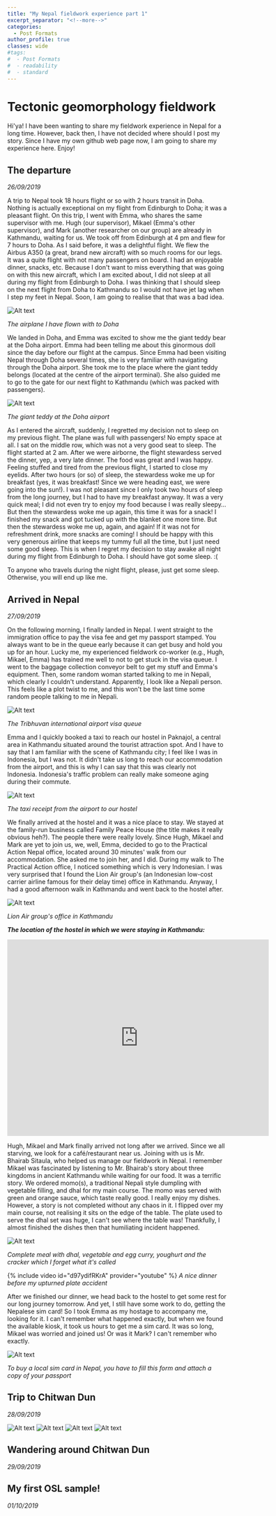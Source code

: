 ```yaml
---
title: "My Nepal fieldwork experience part 1"
excerpt_separator: "<!--more-->"
categories:
  - Post Formats
author_profile: true
classes: wide
#tags:
#  - Post Formats
#  - readability
#  - standard
---
```

# Tectonic geomorphology fieldwork
Hi'ya! I have been wanting to share my fieldwork experience in Nepal for a long time. However, back then, I have not decided where should I post my story. Since I have my own github web page now, I am going to share my experience here. Enjoy!

## The departure
_26/09/2019_

A trip to Nepal took 18 hours flight or so with 2 hours transit in Doha. Nothing is actually exceptional on my flight from Edinburgh to Doha; it was a pleasant flight. On this trip, I went with Emma, who shares the same supervisor with me. Hugh (our supervisor), Mikael (Emma's other supervisor), and Mark (another researcher on our group) are already in Kathmandu, waiting for us. We took off from Edinburgh at 4 pm and flew for 7 hours to Doha. As I said before, it was a delightful flight. We flew the Airbus A350 (a great, brand new aircraft) with so much rooms for our legs. It was a quite flight with not many passengers on board. I had an enjoyable dinner, snacks, etc. Because I don't want to miss everything that was going on with this new aircraft, which I am excited about, I did not sleep at all during my flight from Edinburgh to Doha. I was thinking that I should sleep on the next flight from Doha to Kathmandu so I would not have jet lag when I step my feet in Nepal. Soon, I am going to realise that that was a bad idea.


<img src="/images/nepal/plane1.jpg" alt="Alt text"/>

*The airplane I have flown with to Doha*

We landed in Doha, and Emma was excited to show me the giant teddy bear at the Doha airport. Emma had been telling me about this ginormous doll since the day before our flight at the campus. Since Emma had been visiting Nepal through Doha several times, she is very familiar with navigating through the Doha airport. She took me to the place where the giant teddy belongs (located at the centre of the airport terminal). She also guided me to go to the gate for our next flight to Kathmandu (which was packed with passengers).


<img src="/images/nepal/teddy1.jpg" alt="Alt text"/>

*The giant teddy at the Doha airport*

As I entered the aircraft, suddenly, I regretted my decision not to sleep on my previous flight. The plane was full with passengers! No empty space at all. I sat on the middle row, which was not a very good seat to sleep. The flight started at 2 am. After we were airborne, the flight stewardess served the dinner, yep, a very late dinner. The food was great and I was happy. Feeling stuffed and tired from the previous flight, I started to close my eyelids. After two hours (or so) of sleep, the stewardess woke me up for breakfast (yes, it was breakfast! Since we were heading east, we were going into the sun!). I was not pleasant since I only took two hours of sleep from the long journey, but I had to have my breakfast anyway. It was a very quick meal; I did not even try to enjoy my food because I was really sleepy… But then the stewardess woke me up again, this time it was for a snack! I finished my snack and got tucked up with the blanket one more time. But then the stewardess woke me up, again, and again! If it was not for refreshment drink, more snacks are coming! I should be happy with this very generous airline that keeps my tummy full all the time, but I just need some good sleep. This is when I regret my decision to stay awake all night during my flight from Edinburgh to Doha. I should have got some sleep. :(



To anyone who travels during the night flight, please, just get some sleep. Otherwise, you will end up like me.


## Arrived in Nepal
_27/09/2019_


On the following morning, I finally landed in Nepal. I went straight to the immigration office to pay the visa fee and get my passport stamped. You always want to be in the queue early because it can get busy and hold you up for an hour. Lucky me, my experienced fieldwork co-worker (e.g., Hugh, Mikael, Emma) has trained me well to not to get stuck in the visa queue. I went to the baggage collection conveyor belt to get my stuff and Emma's equipment. Then, some random woman started talking to me in Nepali, which clearly I couldn't understand. Apparently, I look like a Nepali person. This feels like a plot twist to me, and this won't be the last time some random people talking to me in Nepali.

<img src="/images/nepal/visa1.jpg" alt="Alt text"/>

*The Tribhuvan international airport visa queue*

Emma and I quickly booked a taxi to reach our hostel in Paknajol, a central area in Kathmandu situated around the tourist attraction spot. And I have to say that I am familiar with the scene of Kathmandu city; I feel like I was in Indonesia, but I was not. It didn't take us long to reach our accommodation from the airport, and this is why I can say that this was clearly not Indonesia. Indonesia's traffic problem can really make someone aging during their commute. 

<img src="/images/nepal/taxi1.jpg" alt="Alt text"/>

*The taxi receipt from the airport to our hostel*

We finally arrived at the hostel and it was a nice place to stay. We stayed at the family-run business called Family Peace House (the title makes it really obvious heh?). The people there were really lovely. Since Hugh, Mikael and Mark are yet to join us, we, well, Emma, decided to go to the Practical Action Nepal office, located around 30 minutes' walk from our accommodation. She asked me to join her, and I did. During my walk to The Practical Action office, I noticed something which is very Indonesian. I was very surprised that I found the Lion Air group's (an Indonesian low-cost carrier airline famous for their delay time) office in Kathmandu. Anyway, I had a good afternoon walk in Kathmandu and went back to the hostel after. 

<img src="/images/nepal/lion.jpg" alt="Alt text"/>

*Lion Air group's office in Kathmandu*


***The location of the hostel in which we were staying in Kathmandu:***
<iframe src="https://www.google.com/maps/embed?pb=!1m18!1m12!1m3!1d882.9937747350987!2d85.30844859999999!3d27.718055099999997!2m3!1f0!2f0!3f0!3m2!1i1024!2i768!4f13.1!3m3!1m2!1s0x39eb18e3603f4e53%3A0xd30d18c34226df9c!2sFamily%20Peace%20House!5e0!3m2!1sid!2suk!4v1609081589287!5m2!1sid!2suk" width="600" height="450" frameborder="0" style="border:0;" allowfullscreen="" aria-hidden="false" tabindex="0"></iframe>


Hugh, Mikael and Mark finally arrived not long after we arrived. Since we all starving, we look for a café/restaurant near us. Joining with us is Mr. Bhairab Sitaula, who helped us manage our fieldwork in Nepal. I remember Mikael was fascinated by listening to Mr. Bhairab's story about three kingdoms in ancient Kathmandu while waiting for our food. It was a terrific story. We ordered momo(s), a traditional Nepali style dumpling with vegetable filling, and dhal for my main course. The momo was served with green and orange sauce, which taste really good. I really enjoy my dishes. However, a story is not completed without any chaos in it. I flipped over my main course, not realising it sits on the edge of the table. The plate used to serve the dhal set was huge, I can't see where the table was! Thankfully, I almost finished the dishes then that humiliating incident happened.

<img src="/images/nepal/dhal.jpg" alt="Alt text"/>

*Complete meal with dhal, vegetable and egg curry, youghurt and the cracker which I forget what it's called*


{% include video id="d97ydifRKrA" provider="youtube" %}
*A nice dinner before my upturned plate accident*

After we finished our dinner, we head back to the hostel to get some rest for our long journey tomorrow. And yet, I still have some work to do, getting the Nepalese sim card! So I took Emma as my hostage to accompany me, looking for it. I can't remember what happened exactly, but when we found the available kiosk, it took us hours to get me a sim card. It was so long, Mikael was worried and joined us! Or was it Mark? I can't remember who exactly.

<img src="/images/nepal/sim.jpg" alt="Alt text"/>

*To buy a local sim card in Nepal, you have to fill this form and attach a copy of your passport*


## Trip to Chitwan Dun
_28/09/2019_

<img src="/images/nepal/depart.jpg" alt="Alt text"/>

<img src="/images/nepal/view.jpg" alt="Alt text"/>

<img src="/images/nepal/chitwan.jpg" alt="Alt text"/>

<img src="/images/nepal/roof.jpg" alt="Alt text"/>


## Wandering around Chitwan Dun
_29/09/2019_

## My first OSL sample!
_01/10/2019_

